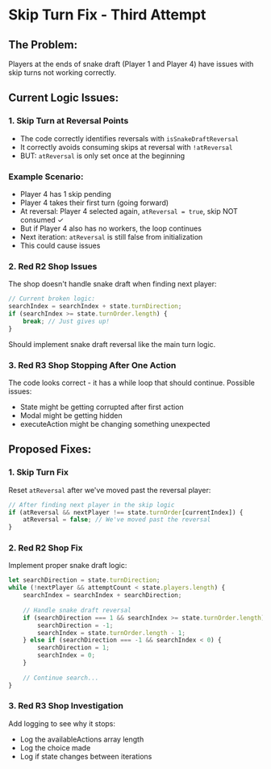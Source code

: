 # Skip Turn Fix - Third Attempt

## The Problem:
Players at the ends of snake draft (Player 1 and Player 4) have issues with skip turns not working correctly.

## Current Logic Issues:

### 1. Skip Turn at Reversal Points
- The code correctly identifies reversals with `isSnakeDraftReversal`
- It correctly avoids consuming skips at reversal with `!atReversal`
- BUT: `atReversal` is only set once at the beginning

### Example Scenario:
- Player 4 has 1 skip pending
- Player 4 takes their first turn (going forward)
- At reversal: Player 4 selected again, `atReversal = true`, skip NOT consumed ✓
- But if Player 4 also has no workers, the loop continues
- Next iteration: `atReversal` is still false from initialization
- This could cause issues

### 2. Red R2 Shop Issues
The shop doesn't handle snake draft when finding next player:
```javascript
// Current broken logic:
searchIndex = searchIndex + state.turnDirection;
if (searchIndex >= state.turnOrder.length) {
    break; // Just gives up!
}
```

Should implement snake draft reversal like the main turn logic.

### 3. Red R3 Shop Stopping After One Action
The code looks correct - it has a while loop that should continue. Possible issues:
- State might be getting corrupted after first action
- Modal might be getting hidden
- executeAction might be changing something unexpected

## Proposed Fixes:

### 1. Skip Turn Fix
Reset `atReversal` after we've moved past the reversal player:

```javascript
// After finding next player in the skip logic
if (atReversal && nextPlayer !== state.turnOrder[currentIndex]) {
    atReversal = false; // We've moved past the reversal
}
```

### 2. Red R2 Shop Fix
Implement proper snake draft logic:

```javascript
let searchDirection = state.turnDirection;
while (!nextPlayer && attemptCount < state.players.length) {
    searchIndex = searchIndex + searchDirection;
    
    // Handle snake draft reversal
    if (searchDirection === 1 && searchIndex >= state.turnOrder.length) {
        searchDirection = -1;
        searchIndex = state.turnOrder.length - 1;
    } else if (searchDirection === -1 && searchIndex < 0) {
        searchDirection = 1;
        searchIndex = 0;
    }
    
    // Continue search...
}
```

### 3. Red R3 Shop Investigation
Add logging to see why it stops:
- Log the availableActions array length
- Log the choice made
- Log if state changes between iterations